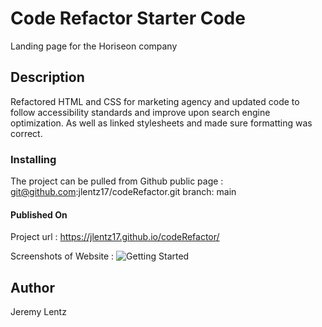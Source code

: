 # Code Refactor Starter Code

Landing page for the Horiseon company

## Description

Refactored HTML and CSS for marketing agency and updated code to follow accessibility standards and improve upon search engine optimization. As well as linked stylesheets and made sure formatting was correct.

### Installing

The project can be pulled from Github public page : git@github.com:jlentz17/codeRefactor.git
branch: main

#### Published On

Project url : https://jlentz17.github.io/codeRefactor/

Screenshots of Website : ![Getting Started]()

## Author

Jeremy Lentz
